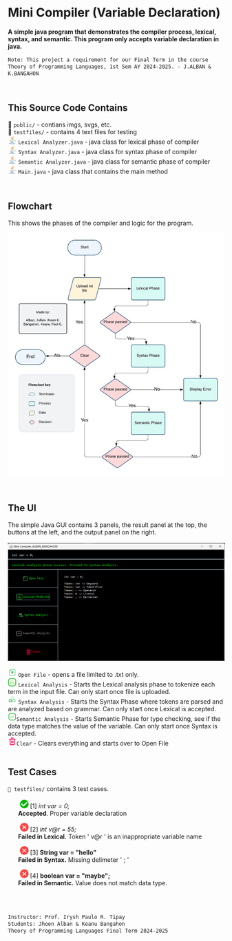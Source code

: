 # Mini Compiler (Variable Declaration)

**A simple java program that demonstrates the compiler process, lexical, syntax, and semantic. This program only accepts variable declaration in java.** <br>

    Note: This project a requirement for our Final Term in the course Theory of Programming Languages, 1st Sem AY 2024-2025. - J.ALBAN & K.BANGAHON


<br>


## This Source Code Contains
📁 `public/` - contians imgs, svgs, etc.<br>
📁 `testfiles/` - contains 4 text files for testing <br>
<img src="public/java-svgrepo-com.svg" alt="java" width="20"/> `Lexical Analyzer.java` - java class for lexical phase of compiler <br>
<img src="public/java-svgrepo-com.svg" alt="java" width="20"/> `Syntax Analyzer.java` - java class for syntax phase of compiler  <br>
<img src="public/java-svgrepo-com.svg" alt="java" width="20"/> `Semantic Analyzer.java` - java class for semantic phase of compiler  <br>
<img src="public/java-svgrepo-com.svg" alt="java" width="20"/> `Main.java`  - java class that contains the main method <br>


<br>

## Flowchart
This shows the phases of the compiler and logic for the program. 

![flowchart](public/flowchart.jpg) <br>



<br>

## The UI
The simple Java GUI contains 3 panels, the result panel at the top, the buttons at the left, and the output panel on the right.
 <br><br>
![alt text](public/lexical.png) <br>

<img src="public/upload-file.png" alt="java" width="20"/> `Open File` - opens a file limited to .txt only. <br>
<img src="public/chart.png" alt="java" width="20"/> `Lexical Analysis` - Starts the Lexical analysis phase to tokenize each term in the input file. Can only start once file is uploaded. <br>
<img src="public/gold.png" alt="java" width="20"/> `Syntax Analysis` - Starts the Syntax Phase where tokens are parsed and are analyzed based on grammar. Can only start once Lexical is accepted. <br>
<img src="public/tick.png" alt="java" width="20"/>`Semantic Analysis` - Starts Semantic Phase for type checking, see if the data type matches the value of the variable. Can only start once Syntax is accepted. <br>
<img src="public/delete.png" alt="java" width="20"/>`Clear` - Clears everything and starts over to Open File
 <br><br>

 ## Test Cases
`📁 testfiles/` contains 3 test cases. <br><br>
&nbsp;&nbsp;&nbsp;&nbsp;&nbsp;&nbsp;
<img src="public/check.png" alt="java" width="20"/> [1] *int var = 0;* <br> &nbsp;&nbsp;&nbsp;&nbsp;&nbsp;&nbsp;**Accepted**. Proper variable declaration
  
&nbsp;&nbsp;&nbsp;&nbsp;&nbsp;&nbsp; 
<img src="public/wrong.png" alt="java" width="20"/>
 [2] *int v@r = 55;* <br> &nbsp;&nbsp;&nbsp;&nbsp;&nbsp;&nbsp;**Failed in Lexical.** Token ' v@r ' is an inappropriate variable name
  
&nbsp;&nbsp;&nbsp;&nbsp;&nbsp;&nbsp;
<img src="public/wrong.png" alt="java" width="20"/>
[3] **String var = "hello"** <br> &nbsp;&nbsp;&nbsp;&nbsp;&nbsp;&nbsp;**Failed in Syntax.** Missing delimeter ' ; '
  
&nbsp;&nbsp;&nbsp;&nbsp;&nbsp;&nbsp;
<img src="public/wrong.png" alt="java" width="20"/>
[4] **boolean var = "maybe";** <br> &nbsp;&nbsp;&nbsp;&nbsp;&nbsp;&nbsp;**Failed in Semantic.** Value does not match data type.
  

 <br><br>


    Instructor: Prof. Irysh Paulo R. Tipay
    Students: Jhoen Alban & Keanu Bangahon
    Theory of Programming Languages Final Term 2024-2025
